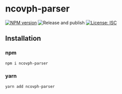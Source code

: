 # ncovph-parser

[![NPM version](https://img.shields.io/npm/v/ncovph-parser.svg)](https://www.npmjs.com/package/ncovph-parser)
![Release and publish](https://github.com/hyubs/ncovph-parser/workflows/Release%20and%20publish/badge.svg)
[![License: ISC](https://img.shields.io/badge/License-ISC-blue.svg)](https://raw.githubusercontent.com/hyubs/ncovph-parser/master/LICENSE)

## Installation

### npm

```sh
npm i ncovph-parser
```

### yarn

```sh
yarn add ncovph-parser
```
